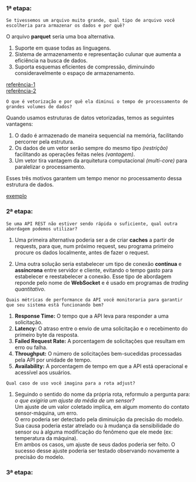 ### 1ª etapa:
```
Se tivessemos um arquivo muito grande, qual tipo de arquivo você escolheria para armazenar os dados e por quê?
```
O arquivo **parquet** seria uma boa alternativa.
1. Suporte em quase todas as linguagens.
2. Sistema de armazenamento e representação culunar que aumenta a eficiência na busca de dados.
3. Suporta esquemas eficientes de compressão, diminuindo consideravelmente o espaço de armazenamento.

[referência-1](https://parquet.apache.org/docs/overview/motivation/)\
[referência-2](https://www.linkedin.com/pulse/impressive-csv-vs-parquet-performance-file-size-niraj-hirachan/)

```
O que é vetorização e por quê ela diminui o tempo de processamento de grandes volumes de dados?
```
Quando usamos estruturas de datos vetorizadas, temos as seguintes vantagens:
1. O dado é armazenado de maneira sequencial na memória, facilitando percorrer pela estrutura.
2. Os dados de um vetor serão sempre do mesmo tipo *(restrição)* facilitando as operações feitas neles *(vantagem)*.
3. Um vetor tira vantagem da arquitetura computacional *(multi-core)* para paralelizar o processamento.

Esses três motivos garantem um tempo menor no processamento dessa estrutura de dados.

[exemplo](./vector_test/vector.py)

### 2ª etapa:
```
Se uma API REST não estiver sendo rápida o suficiente, qual outra abordagem podemos utilizar?
```
1. Uma primeira alternativa poderia ser a de criar **caches** a partir de requests, para que, num próximo request, seu programa primeiro procure os dados localmente, antes de fazer o request.

2. Uma outra solução seria estabelecer um tipo de conexão **contínua** e **assíncrona** entre servidor e cliente, evitando o tempo gasto para estabelecer e reestabelecer a conexão. Esse tipo de abordagem reponde pelo nome de **WebSocket** e é usado em programas de *trading quantitativo*.

```
Quais métricas de performance da API você monitoraria para garantir que seu sistema está funcionando bem?
```
1. **Response Time:** O tempo que a API leva para responder a uma solicitação.
2. **Latency:** O atraso entre o envio de uma solicitação e o recebimento do primeiro byte da resposta.
3. **Failed Request Rate:** A porcentagem de solicitações que resultam em erro ou falha.
4. **Throughput:** O número de solicitações bem-sucedidas processadas pela API por unidade de tempo.
5. **Availability:** A porcentagem de tempo em que a API está operacional e acessível aos usuários.

```
Qual caso de uso você imagina para a rota adjust?
```
1. Seguindo o sentido do nome da própria rota, reformulo a pergunta para: *o que exigiria um ajuste da média de um sensor?*\
Um ajuste de um valor coletado implica, em algum momento do contato sensor-máquina, um erro.\
O erro poderia ser detectado pela diminuição da precisão do modelo.\
Sua causa poderia estar atrelado ou à mudança da sensibilidade do sensor ou à alguma modificação do fenômeno que ele mede (ex: temperatura da máquina).\
Em ambos os casos, um ajuste de seus dados poderia ser feito. O sucesso desse ajuste poderia ser testado observando novamente a precisão do modelo.

### 3ª etapa:
